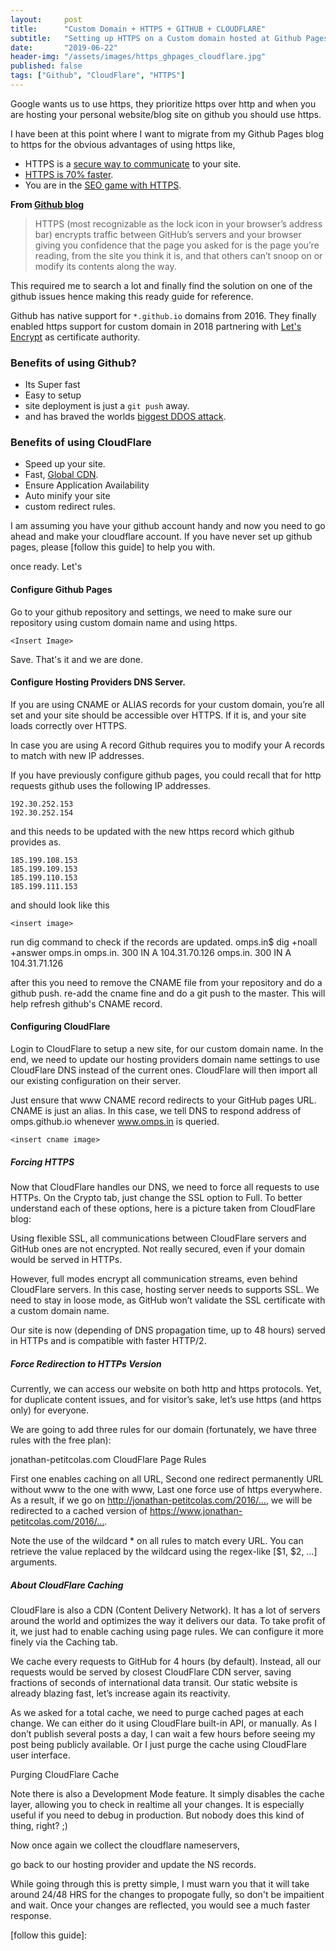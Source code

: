 ```yaml
---
layout:     post
title:      "Custom Domain + HTTPS + GITHUB + CLOUDFLARE"
subtitle:   "Setting up HTTPS on a Custom domain hosted at Github Pages and secure it with CloudFlare."
date:       "2019-06-22"
header-img: "/assets/images/https_ghpages_cloudflare.jpg"
published: false
tags: ["Github", "CloudFlare", "HTTPS"]
---
```


Google wants us to use https, they prioritize https over http and when you are hosting your personal website/blog site on github you should use https.

I have been at this point where I want to migrate from my Github Pages blog to https for the obvious advantages of using https like,

- HTTPS is a [secure way to communicate] to your site.
- [HTTPS is 70% faster].
- You are in the [SEO game with HTTPS].

**From [Github blog]**
> HTTPS (most recognizable as the lock icon in your browser’s address bar) encrypts traffic between GitHub’s servers and your browser giving you confidence that the page you asked for is the page you’re reading, from the site you think it is, and that others can’t snoop on or modify its contents along the way.

This required me to search a lot and finally find the solution on one of the github issues hence making this ready guide for reference.

Github has native support for `*.github.io` domains from 2016. They finally enabled https support for custom domain in 2018 partnering with [Let's Encrypt] as certificate authority.

### Benefits of using Github?
* Its Super fast
* Easy to setup
* site deployment is just a `git push` away.
* and has braved the worlds [biggest DDOS attack].

### Benefits of using CloudFlare
- Speed up your site.
- Fast, [Global CDN].
- Ensure Application Availability
- Auto minify your site
- custom redirect rules.

I am assuming you have your github account handy and now you need to go ahead and make your cloudflare account. If you have never set up github pages, please [follow this guide] to help you with.

once ready. Let's

#### Configure Github Pages

Go to your github repository and settings, we need to make sure our repository using custom domain name and using https.

    <Insert Image>

Save. That's it and we are done.


#### Configure Hosting Providers DNS Server.

If you are using CNAME or ALIAS records for your custom domain, you’re all set and your site should be accessible over HTTPS. If it is, and your site loads correctly over HTTPS.

In case you are using A record Github requires you to modify your A records to match with new IP addresses.

If you have previously configure github pages, you could recall that for http requests github uses the following IP addresses.

    192.30.252.153
    192.30.252.154

and this needs to be updated with the new https record which github provides as.

    185.199.108.153
    185.199.109.153
    185.199.110.153
    185.199.111.153

and should look like this

    <insert image>

run dig command to check if the records are updated.
    omps.in$ dig +noall +answer omps.in
    omps.in.                300     IN      A       104.31.70.126
    omps.in.                300     IN      A       104.31.71.126

after this you need to remove the CNAME file from your repository and do a github push.
re-add the cname fine and do a git push to the master. This will help refresh github's CNAME record.

#### Configuring CloudFlare

Login to CloudFlare to setup a new site, for our custom domain name. In the end, we need to update our hosting providers domain name settings to use CloudFlare DNS instead of the current ones. CloudFlare will then import all our existing configuration on their server.

Just ensure that www CNAME record redirects to your GitHub pages URL. CNAME is just an alias. In this case, we tell DNS to respond address of omps.github.io whenever www.omps.in is queried.

    <insert cname image>

##### Forcing HTTPS
Now that CloudFlare handles our DNS, we need to force all requests to use HTTPs. On the Crypto tab, just change the SSL option to Full. To better understand each of these options, here is a picture taken from CloudFlare blog:


Using flexible SSL, all communications between CloudFlare servers and GitHub ones are not encrypted. Not really secured, even if your domain would be served in HTTPs.

However, full modes encrypt all communication streams, even behind CloudFlare servers. In this case, hosting server needs to supports SSL. We need to stay in loose mode, as GitHub won’t validate the SSL certificate with a custom domain name.

Our site is now (depending of DNS propagation time, up to 48 hours) served in HTTPs and is compatible with faster HTTP/2.

##### Force Redirection to HTTPs Version
Currently, we can access our website on both http and https protocols. Yet, for duplicate content issues, and for visitor’s sake, let’s use https (and https only) for everyone.

We are going to add three rules for our domain (fortunately, we have three rules with the free plan):

jonathan-petitcolas.com CloudFlare Page Rules

First one enables caching on all URL,
Second one redirect permanently URL without www to the one with www,
Last one force use of https everywhere.
As a result, if we go on http://jonathan-petitcolas.com/2016/…, we will be redirected to a cached version of https://www.jonathan-petitcolas.com/2016/….

Note the use of the wildcard * on all rules to match every URL. You can retrieve the value replaced by the wildcard using the regex-like [$1, $2, …] arguments.


##### About CloudFlare Caching
CloudFlare is also a CDN (Content Delivery Network). It has a lot of servers around the world and optimizes the way it delivers our data. To take profit of it, we just had to enable caching using page rules. We can configure it more finely via the Caching tab.

We cache every requests to GitHub for 4 hours (by default). Instead, all our requests would be served by closest CloudFlare CDN server, saving fractions of seconds of international data transit. Our static website is already blazing fast, let’s increase again its reactivity.

As we asked for a total cache, we need to purge cached pages at each change. We can either do it using CloudFlare built-in API, or manually. As I don’t publish several posts a day, I can wait a few hours before seeing my post being publicly available. Or I just purge the cache using CloudFlare user interface.

Purging CloudFlare Cache

Note there is also a Development Mode feature. It simply disables the cache layer, allowing you to check in realtime all your changes. It is especially useful if you need to debug in production. But nobody does this kind of thing, right? ;)


Now once again we collect the cloudflare nameservers,


go back to our hosting provider and update the NS records.


While going through this is pretty simple, I must warn you that it will take around 24/48 HRS for the changes to propogate fully, so don't be impaitient and wait. Once your changes are reflected, you would see a much faster response.


[Github blog]:https://github.blog/2018-05-01-github-pages-custom-domains-https/ "Github Pages Custom Domain Support"
[Let's Encrypt]:https://letsencrypt.org/ "Let's Encrpt Certificate Authority"
[biggest DDOS attack]:https://thenextweb.com/security/2018/03/02/how-github-braved-the-worlds-largest-ddos-attack/ "Github DDOS Attack"
[secure way to communicate]:https://mashable.com/2011/05/31/https-web-security/#_T6j.XTyGsqG
[SEO game with HTTPS]:https://webmasters.googleblog.com/2014/08/https-as-ranking-signal.html
[HTTPS is 70% faster]:https://samrueby.com/2015/01/26/why-is-https-faster-than-http/
[Global CDN]:https://www.cloudflare.com/learning/cdn/what-is-a-cdn/
[follow this guide]:
